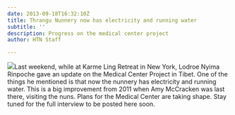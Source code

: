 ```yaml
---
date: 2013-09-18T16:32:10Z
title: Thrangu Nunnery now has electricity and running water
subtitle: ''
description: Progress on the medical center project
author: HTN Staff

---
```

![](/media/Lodroe-Nyima-Rinpoche.jpg)Last weekend, while at Karme Ling Retreat in New York, Lodroe Nyima Rinpoche gave an update on the Medical Center Project in Tibet. One of the things he mentioned is that now the nunnery has electricity and running water. This is a big improvement from 2011 when Amy McCracken was last there, visiting the nuns. Plans for the Medical Center are taking shape. Stay tuned for the full interview to be posted here soon.